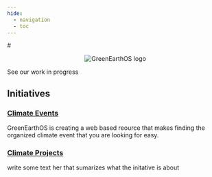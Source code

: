 ```yaml
---
hide:
  - navigation
  - toc
---
```

#<center><img src="https://user-images.githubusercontent.com/37763229/124855526-ea40cd00-df5d-11eb-9725-f7ab199042d8.png" alt="GreenEarthOS logo"></center>

See our work in progress

## **Initiatives**

### [Climate Events](Climate-Events.md)
GreenEarthOS is creating a web based reource that makes finding the organized climate event that you are looking for easy.

### [Climate Projects](Climate-Projects.md)
write some text her that sumarizes what the initative is about

